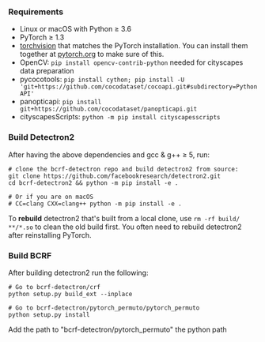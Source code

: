 
### Requirements
- Linux or macOS with Python ≥ 3.6
- PyTorch ≥ 1.3
- [torchvision](https://github.com/pytorch/vision/) that matches the PyTorch installation.
	You can install them together at [pytorch.org](https://pytorch.org) to make sure of this.
- OpenCV: `pip install opencv-contrib-python` needed for cityscapes data preparation
- pycocotools: `pip install cython; pip install -U 'git+https://github.com/cocodataset/cocoapi.git#subdirectory=PythonAPI'`
- panopticapi: `pip install git+https://github.com/cocodataset/panopticapi.git`
- cityscapesScripts: `python -m pip install cityscapesscripts`

### Build Detectron2

After having the above dependencies and gcc & g++ ≥ 5, run:
```
# clone the bcrf-detectron repo and build detectron2 from source:
git clone https://github.com/facebookresearch/detectron2.git
cd bcrf-detectron2 && python -m pip install -e .

# Or if you are on macOS
# CC=clang CXX=clang++ python -m pip install -e .
```

To __rebuild__ detectron2 that's built from a local clone, use `rm -rf build/ **/*.so` to clean the
old build first. You often need to rebuild detectron2 after reinstalling PyTorch.

### Build BCRF

After building detectron2 run the following:
```
# Go to bcrf-detectron/crf
python setup.py build_ext --inplace

# Go to bcrf-detectron/pytorch_permuto/pytorch_permuto
python setup.py install
```
Add the path to "bcrf-detectron/pytorch_permuto" the python path



